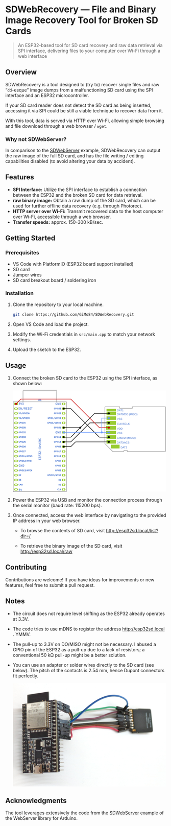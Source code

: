 # SDWebRecovery ­— File and Binary Image Recovery Tool for Broken SD Cards

> An ESP32-based tool for SD card recovery and raw data retrieval via SPI 
> interface, delivering files to your computer over Wi-Fi through a web 
> interface

## Overview

SDWebRecovery is a tool designed to (try to) recover single files and raw “`dd`-esque” image dumps from a malfunctioning SD card using the SPI interface and an ESP32 microcontroller.

If your SD card reader does not detect the SD card as being inserted, accessing it via SPI could be still a viable technique to recover data from it.

With this tool, data is served via HTTP over Wi-Fi, allowing simple browsing and file download through a web browser / `wget`.

### Why not SDWebServer?

In comparison to the [SDWebServer](https://github.com/espressif/arduino-esp32/blob/master/libraries/WebServer/examples/SDWebServer/SDWebServer.ino) example, SDWebRecovery can output the raw image of the full SD card, and has the file writing / editing capabilities disabled (to avoid altering your data by accident).

## Features

- **SPI Interface:** Utilize the SPI interface to establish a connection between the ESP32 and the broken SD card for data retrieval.
- **raw binary image:** Obtain a raw dump of the SD card, which can be used for further offline data recovery (e.g. through Photorec).
- **HTTP server over Wi-Fi:** Transmit recovered data to the host computer over Wi-Fi, accessible through a web browser.
- **Transfer speeds:** approx. 150-300 kB/sec.

## Getting Started

### Prerequisites

- VS Code with PlatformIO (ESP32 board support installed)
- SD card
- Jumper wires
- SD card breakout board / soldering iron

### Installation

1. Clone the repository to your local machine.
   
   ```bash
   git clone https://github.com/GiMo84/SDWebRecovery.git
   ```

2. Open VS Code and load the project.

3. Modify the Wi-Fi credentials in `src/main.cpp` to match your network settings.

4. Upload the sketch to the ESP32.

## Usage

1. Connect the broken SD card to the ESP32 using the SPI interface, as shown below:
   
   ![connections.png](docs/connections.png)

2. Power the ESP32 via USB and monitor the connection process through the serial monitor (baud rate: 115200 bps).

3. Once connected, access the web interface by navigating to the provided IP address in your web browser.
   
   * To browse the contents of SD card, visit http://esp32sd.local/list?dir=/
   
   * To retrieve the binary image of the SD card, visit http://esp32sd.local/raw

## Contributing

Contributions are welcome! If you have ideas for improvements or new features, feel free to submit a pull request.

## Notes

* The circuit does not require level shifting as the ESP32 already operates at 3.3V.

* The code tries to use mDNS to register the address http://esp32sd.local . YMMV.

* The pull-up to 3.3V on DO/MISO might not be necessary. I abused a GPIO pin of the ESP32 as a pull-up due to a lack of resistors; a conventional 50 kΩ pull-up might be a better solution.

* You can use an adapter or solder wires directly to the SD card (see below). The pitch of the contacts is 2.54 mm, hence Dupont connectors fit perfectly.
  
  ![circuit_asBuilt.jpg](docs/circuit_asBuilt.jpg)

## Acknowledgments

The tool leverages extensively the code from the [SDWebServer](https://github.com/espressif/arduino-esp32/blob/master/libraries/WebServer/examples/SDWebServer/SDWebServer.ino) example of the WebServer library for Arduino.
